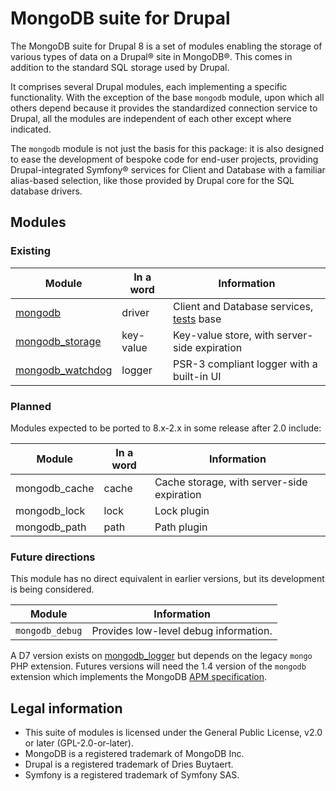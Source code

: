 # MongoDB suite for Drupal

The MongoDB suite for Drupal 8 is a set of modules enabling the storage of
various types of data on a Drupal&reg; site in MongoDB&reg;. This comes in
addition to the standard SQL storage used by Drupal.

It comprises several Drupal modules, each implementing a specific functionality.
With the exception of the base `mongodb` module, upon which all others depend
because it provides the standardized connection service to Drupal, all the
modules are independent of each other except where indicated.

The `mongodb` module is not just the basis for this package: it is also
designed to ease the development of bespoke code for end-user projects,
providing Drupal-integrated Symfony&reg; services for Client and Database with a
familiar alias-based selection, like those provided by Drupal core for the SQL
database drivers.


## Modules

### Existing

Module              | In a word | Information
--------------------|-----------|-------------------------------------------
[mongodb]           | driver    | Client and Database services, [tests] base
[mongodb_storage]   | key-value | Key-value store, with server-side expiration
[mongodb_watchdog]  | logger    | PSR-3 compliant logger with a built-in UI

[mongodb]: /modules/mongodb
[mongodb_storage]: /modules/mongodb_storage
[mongodb_watchdog]: /modules/mongodb_watchdog
[tests]: /tests


### Planned

Modules expected to be ported to 8.x-2.x in some release after 2.0 include:

Module              | In a word | Information
--------------------|-----------|-------------------------------------------
mongodb_cache       | cache     | Cache storage, with server-side expiration
mongodb_lock        | lock      | Lock plugin
mongodb_path        | path      | Path plugin


### Future directions

This module has no direct equivalent in earlier versions, but its development
is being considered.

Module           | Information
-----------------|-------------------------------------------------------
`mongodb_debug`  | Provides low-level debug information. 

A D7 version exists on [mongodb_logger] but depends on the legacy `mongo` PHP
extension. Futures versions will need the 1.4 version of the `mongodb` extension
which implements the MongoDB [APM specification].

[APM specification]: http://php.net/manual/fr/mongodb.tutorial.apm.php
[mongodb_logger]: https://github.com/FGM/mongodb_logger/


## Legal information

* This suite of modules is licensed under the General Public License,
  v2.0 or later (GPL-2.0-or-later).
* MongoDB is a registered trademark of MongoDB Inc.
* Drupal is a registered trademark of Dries Buytaert.
* Symfony is a registered trademark of Symfony SAS.
